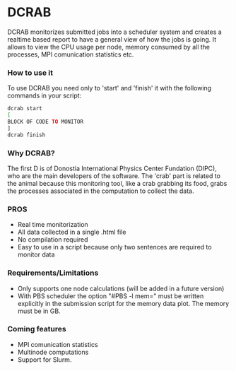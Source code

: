 # DCRAB

DCRAB monitorizes submitted jobs into a scheduler system and creates a realtime based report to have a general view of how the jobs is going. It allows to view the CPU usage per node,
memory consumed by all the processes, MPI comunication statistics etc.

### How to use it

To use DCRAB you need only to 'start' and 'finish' it with the following commands in your script:
```bash
dcrab start
[
BLOCK OF CODE TO MONITOR
]
dcrab finish
```

### Why DCRAB?

The first D is of Donostia International Physics Center Fundation (DIPC), who are the main developers of the software. The 'crab' part is related to the animal because this
monitoring tool, like a crab grabbing its food, grabs the processes associated in the computation to collect the data. 

### PROS

  - Real time monitorization
  - All data collected in a single .html file
  - No compilation required
  - Easy to use in a script because only two sentences are required to monitor data

### Requirements/Limitations

  - Only supports one node calculations (will be added in a future version)
  - With PBS scheduler the option "#PBS -l mem=" must be written explicitly in the submission script for the memory data plot. The memory must be in GB.

### Coming features

  - MPI comunication statistics
  - Multinode computations
  - Support for Slurm.
